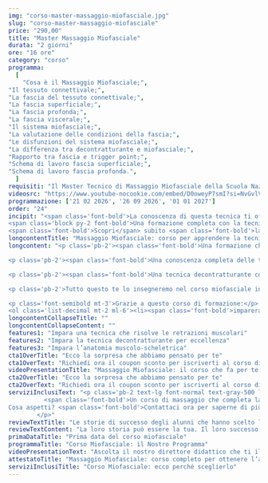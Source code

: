 ```yaml
---
img: "corso-master-massaggio-miofasciale.jpg"
slug: "corso-master-massaggio-miofasciale"
price: "290,00"
title: "Master Massaggio Miofasciale"
durata: "2 giorni"
ore: "16 ore"
category: "corso"
programma:
  [
    "Cosa è il Massaggio Miofasciale;",
"Il tessuto connettivale;",
"La fascia del tessuto connettivale;",
"La fascia superficiale;",
"La fascia profonda;",
"La fascia viscerale;",
"Il sistema miofasciale;",
"La valutazione delle condizioni della fascia;",
"Le disfunzioni del sistema miofasciale;",
"La differenza tra decontratturante e miofasciale;",
"Rapporto tra fascia e trigger point;",
"Schema di lavoro fascia superficiale;",
"Schema di lavoro fascia profonda.",
  ]
requisiti: "Il Master Tecnico di Massaggio Miofasciale della Scuola Nazionale di Massaggio Tao® è aperto a chi ha già un'esperienza di base precedente, e soprattutto una conoscenza delle tecniche occidentali del Massaggio Classico Svedese, quali sfioramento, frizioni, impastamento, vibrazione e percussioni, in tutte le loro varianti, del Massaggio Decontratturante e dell’Anatomia Palpatoria."
videosrc: "https://www.youtube-nocookie.com/embed/D0oweyP7smI?si=NvGvlVCNNgsONnLL"
programmazione: ['21 02 2026', '26 09 2026', '01 01 2027']
order: "24"
incipit: "<span class='font-bold'>La conoscenza di questa tecnica ti offre la possibilità di lavorare in tantissimi settori del mondo del massaggio come ad esempio quello degli osteopati.</span> 
<span class='block py-2 font-bold'>Una formazione completa con la tecnica decontratturante per eccellenza.</span> 
<span class='font-bold'>Scopri</span> subito <span class='font-bold'>la sorpresa che ti abbiamo riservato</span> per accedere al corso di massaggio miofasciale."
longcontentTitle: "Massaggio Miofasciale: corso per apprendere la tecnica decontratturante per eccellenza"            
longcontent: "<p class='pb-2'><span class='font-bold'>Una formazione che approfondirà le tematiche inerenti alla distensione del muscolo</span>, soprattutto quando presenta accorciamenti importanti delle fibre muscolari al punto da creare dolore.</p> 

<p class='pb-2'><span class='font-bold'>Una conoscenza completa delle tecniche distensive della muscolatura</span> che lavorano sul ripristino della fascia che contiene il muscolo e sulla fibra muscolare.</p>

<p class='pb-2'><span class='font-bold'>Una tecnica decontratturante completa che lavora l’intero tessuto che compone il muscolo.</span></p>

<p class='pb-2'>Tutto questo te lo insegneremo nel corso miofasciale in modo che tu sappia e comprenda che è fondamentale massaggiare su più strutture contemporaneamente per risolvere le problematiche che si presentano.</p> 

<p class='font-semibold mt-3'>Grazie a questo corso di formazione:</p>
<ol class='list-decimal mt-2 ml-6'><li><span class='font-bold'>imparerai a combinare le diverse manovre</span>, come pressioni e scivolamenti intensi, lenti e ripetuti, che vengono applicate con le mani e le dita;</li><li><span class='font-bold'>saprai come riequilibrare gli squilibri fasciali</span>, migliorare la postura e risolvere dolori muscolari e articolari <span class='font-bold'>conoscendo l’anatomia e la fisiologia della fascia e come trattarla correttamente;</span></li><li><span class='font-bold'>offrirai molteplici benefici.</span> Il massaggio miofasciale decontrae, rilassa, tonifica e rigenera i muscoli e i tessuti, stimola la circolazione sanguigna e linfatica, elimina le tossine, drena i liquidi in eccesso, rafforza il sistema immunitario, migliora la postura e la performance muscolare.</li></ol><p class='mt-2'><span class='font-bold'>Il tutto ti garantirà di praticare un massaggio miofasciale efficace e sicuro</span>, ottenendo un’azione terapeutica e preventiva su tutto il sistema fasciale.</p>"
longcontentCollapseTitle: ""
longcontentCollapseContent: ""
features1: "Impara una tecnica che risolve le retrazioni muscolari"
features2: "Impara la tecnica decontratturante per eccellenza"
features3: "Impara l’anatomia muscolo-scheletrica"  
cta1OverTitle: "Ecco la sorpresa che abbiamo pensato per te"
cta1OverText: "Richiedi ora il coupon sconto per iscriverti al corso di massaggio miofasciale"
videoPresentationTitle: "Massaggio Miofasciale: il corso che fa per te. In meno di 2 minuti ti spieghiamo perché sceglierlo"
cta2OverTitle: "Ecco la sorpresa che abbiamo pensato per te"
cta2OverText: "Richiedi ora il coupon sconto per iscriverti al corso di massaggio miofasciale"
serviziInclusiText: "<p class='pb-2 text-lg font-normal text-gray-500 lg:text-xl sm:px-16 lg:px-48 text-justify'>
          <span class='font-bold'>Un corso di massaggio che completa la tua formazione nel campo dei trattamenti decontratturanti</span> e miofasciali. <span class='font-bold'>Una formazione completa che ti aprirà tantissimi percorsi lavorativi.</span> Una tecnica che differenzierà la tua formazione da massaggiatore. 
Cosa aspetti? <span class='font-bold'>Contattaci ora per saperne di più.</span>
        </p>"
reviewTextTitle: "Le storie di successo degli alunni che hanno scelto la nostra scuola di massaggio"        
reviewTextContent: "La loro storia può essere la tua. Il loro successo puoi ottenerlo anche tu.<span class='block py-2'>Cosa aspetti? Scegli anche tu di essere finalmente felice del lavoro che scegli.</span>" 
primaDataTitle: "Prima data del corso miofasciale"   
programmaTitle: "Corso Miofasciale: il Nostro Programma"  
videoPresentationText: "Ascolta il nostro direttore didattico che ti illustra i vantaggi del corso miofasciale."  
attestatoTitle: "Massaggio Miofasciale: corso completo per ottenere l’attestato di specializzazione"
serviziInclusiTitle: "Corso Miofasciale: ecco perché sceglierlo"
---
```

